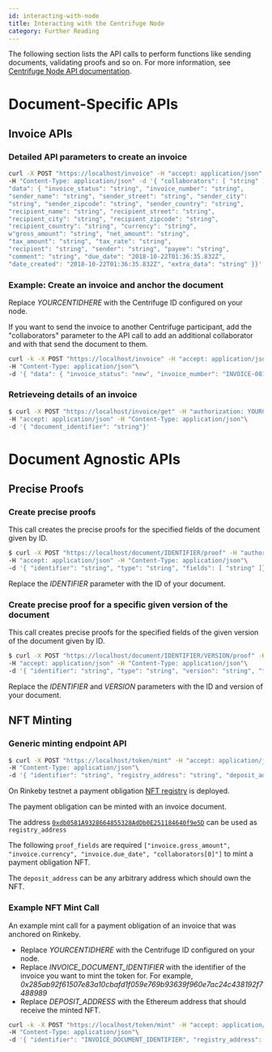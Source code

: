 ```yaml
---
id: interacting-with-node
title: Interacting with the Centrifuge Node
category: Further Reading
---
```


The following section lists the API calls to perform functions like sending documents, validating proofs and so on. For more information, see [Centrifuge Node API documentation](https://app.swaggerhub.com/apis-docs/centrifuge.io/cent-node/0.0.3).

# Document-Specific APIs

## Invoice APIs

### Detailed API parameters to create an invoice

```bash
curl -X POST "https://localhost/invoice" -H "accept: application/json" -H "authorization: YOURCENTIDHERE" 
-H "Content-Type: application/json" -d '{ "collaborators": [ "string" ], 
"data": { "invoice_status": "string", "invoice_number": "string", 
"sender_name": "string", "sender_street": "string", "sender_city": 
"string", "sender_zipcode": "string", "sender_country": "string", 
"recipient_name": "string", "recipient_street": "string", 
"recipient_city": "string", "recipient_zipcode": "string", 
"recipient_country": "string", "currency": "string", 
w"gross_amount": "string", "net_amount": "string", 
"tax_amount": "string", "tax_rate": "string", 
"recipient": "string", "sender": "string", "payee": "string", 
"comment": "string", "due_date": "2018-10-22T01:36:35.832Z", 
"date_created": "2018-10-22T01:36:35.832Z", "extra_data": "string" }}'
```

### Example: Create an invoice and anchor the document

Replace _YOURCENTIDHERE_ with the Centrifuge ID configured on your node.

If you want to send the invoice to another Centrifuge participant, add the "collaborators" parameter to the API call to add an additional collaborator and with that send the document to them.

```bash
curl -k -X POST "https://localhost/invoice" -H "accept: application/json" -H "authorization: YOURCENTIDHERE"\
-H "Content-Type: application/json"\
-d '{ "data": { "invoice_status": "new", "invoice_number": "INVOICE-0815", "sender_name": "Jane Doe", "currency": "EUR", "gross_amount": "100100", "comment": "Thanks for the widgets.", "due_date": "2019-05-01T08:18:22.167Z", "date_created": "2019-01-31T08:18:22.167Z" }}'
```

### Retrieveing details of an invoice

```bash
$ curl -X POST "https://localhost/invoice/get" -H "authorization: YOURCENTIDHERE"\
-H "accept: application/json" -H "Content-Type: application/json"\
-d '{ "document_identifier": "string"}'
```

# Document Agnostic APIs

## Precise Proofs

### Create precise proofs

This call creates the precise proofs for the specified fields of the document given by ID.

```bash
$ curl -X POST "https://localhost/document/IDENTIFIER/proof" -H "authorization: YOURCENTIDHERE"\
-H "accept: application/json" -H "Content-Type: application/json"\
-d '{ "identifier": "string", "type": "string", "fields": [ "string" ]}'
```

Replace the _IDENTIFIER_ parameter with the ID of your document.

### Create precise proof for a specific given version of the document

This call creates precise proofs for the specified fields of the given version of the document given by ID.

```bash
$ curl -X POST "https://localhost/document/IDENTIFIER/VERSION/proof" -H "authorization: YOURCENTIDHERE"\
-H "accept: application/json" -H "Content-Type: application/json"\
-d '{ "identifier": "string", "type": "string", "version": "string", "fields": [ "string" ]}'
```

Replace the _IDENTIFIER_ and _VERSION_ parameters with the ID and version of your document.

## NFT Minting

### Generic minting endpoint API

```bash
$ curl -X POST "https://localhost/token/mint" -H "accept: application/json" -H "authorization: YOURCENTIDHERE"\
-H "Content-Type: application/json"\
-d '{ "identifier": "string", "registry_address": "string", "deposit_address": "string", "proof_fields": [ "string" ]}'
```

On Rinkeby testnet a payment obligation  [NFT registry](https://rinkeby.etherscan.io/address/0xdb0581a9328664855328addb0e251184640f9e5d) is deployed.

The payment obligation can be minted with an invoice document. 

The address [`0xdb0581A9328664855328AdDb0E251184640f9e5D`](https://rinkeby.etherscan.io/address/0xdb0581a9328664855328addb0e251184640f9e5d) can be used as `registry_address`

The following `proof_fields` are required `["invoice.gross_amount", "invoice.currency", "invoice.due_date", "collaborators[0]"]`
to mint a payment obligation NFT.

The `deposit_address` can be any arbitrary address which should own the NFT. 

### Example NFT Mint Call

An example mint call for a payment obligation of an invoice that was anchored on Rinkeby.

* Replace _YOURCENTIDHERE_ with the Centrifuge ID configured on your node.
* Replace _INVOICE_DOCUMENT_IDENTIFIER_ with the identifier of the invoice you want to mint the token for. For example, _0x285ab92f61507e83a10cbafd1f059e769b93639f960e7ac24c438192f7488989_
* Replace _DEPOSIT_ADDRESS_ with the Ethereum address that should receive the minted NFT.

```bash
curl -k -X POST "https://localhost/token/mint" -H "accept: application/json" -H "authorization: YOURCENTIDHERE"\
-H "Content-Type: application/json"\
-d '{ "identifier": "INVOICE_DOCUMENT_IDENTIFIER", "registry_address": "0xdb0581A9328664855328AdDb0E251184640f9e5D", "deposit_address": "DEPOSIT_ADDRESS", "proof_fields": ["invoice.gross_amount", "invoice.currency", "invoice.due_date", "collaborators[0]"]}'
```